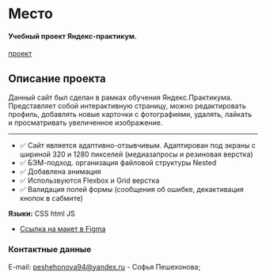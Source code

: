 # Место
#### **Учебный проект Яндекс-практикум.**
[проект](https://sofiapeshekhonova.github.io/mesto/)

## Описание проекта
Данный сайт был сделан в рамках обучения Яндекс.Практикума. Представляет собой интерактивную страницу, можно редактировать профиль, добавлять новые карточки с фотографиями, удалять, лайкать и просматривать увеличенное изображение.

***
* ✅ Сайт является адаптивно-отзывчивым. Адаптирован под экраны с шириной 320 и 1280 пикселей (медиазапросы и резиновая верстка)
* ✅ БЭМ-подход. организация файловой структуры Nested
* ✅ Добавлена анимация
* ✅ Использвуются Flexbox и Grid верстка
* ✅ Валидация полей формы (сообщения об ошибке, декактивация кнопок в сабмите)

**Языки:** CSS html JS


* [Ссылка на макет в Figma](https://www.figma.com/file/2cn9N9jSkmxD84oJik7xL7/JavaScript.-Sprint-4?node-id=0%3A1)

### Контактные данные
E-mail: peshehonova94@yandex.ru - Софья Пешехонова;
